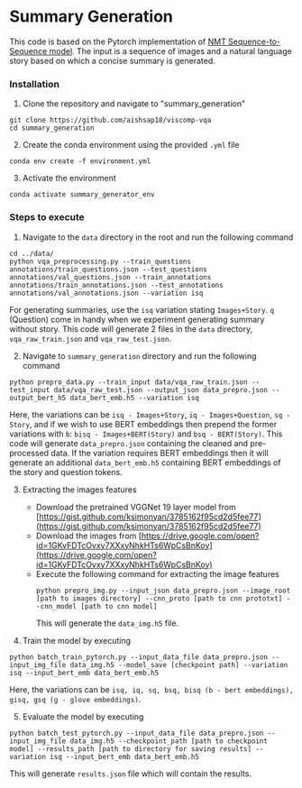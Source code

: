 
# Summary Generation

This code is based on the Pytorch implementation of [NMT Sequence-to-Sequence model](https://github.com/tensorflow/nmt). The input is a sequence of images and a natural language story based on which a concise summary is generated. 

### Installation 

1. Clone the repository and navigate to "summary_generation"
```
git clone https://github.com/aishsap18/viscomp-vqa
cd summary_generation
```

2. Create the conda environment using the provided `.yml` file
```
conda env create -f environment.yml
```

3. Activate the environment
```
conda activate summary_generator_env
```

### Steps to execute

1. Navigate to the `data` directory in the root and run the following command
```
cd ../data/
python vqa_preprocessing.py --train_questions annotations/train_questions.json --test_questions annotations/val_questions.json --train_annotations annotations/train_annotations.json --test_annotations annotations/val_annotations.json --variation isq
```
For generating summaries, use the `isq` variation stating `Images+Story`. `q` (Question) come in handy when we experiment generating summary without story. 
This code will generate 2 files in the `data` directory, `vqa_raw_train.json` and `vqa_raw_test.json`.

2. Navigate to `summary_generation` directory and run the following command
```
python prepro_data.py --train_input data/vqa_raw_train.json --test_input data/vqa_raw_test.json --output_json data_prepro.json --output_bert_h5 data_bert_emb.h5 --variation isq
```
Here, the variations can be `isq - Images+Story`, `iq - Images+Question`, `sq - Story`, and if we wish to use BERT embeddings then prepend the former variations with `b`: `bisq - Images+BERT(Story)` and `bsq - BERT(Story)`. 
This code will generate `data_prepro.json` containing the cleaned and pre-processed data. If the variation requires BERT embeddings then it will generate an additional `data_bert_emb.h5` containing BERT embeddings of the story and question tokens.  

3. Extracting the images features 
	- Download the pretrained VGGNet 19 layer model from [https://gist.github.com/ksimonyan/3785162f95cd2d5fee77](https://gist.github.com/ksimonyan/3785162f95cd2d5fee77)
	- Download the images from [https://drive.google.com/open?id=1GKyFDTcOvxy7XXxyNhkHTs6WpCsBnKoy](https://drive.google.com/open?id=1GKyFDTcOvxy7XXxyNhkHTs6WpCsBnKoy)
	- Execute the following command for extracting the image features
		```
		python prepro_img.py --input_json data_prepro.json --image_root [path to images directory] --cnn_proto [path to cnn prototxt] --cnn_model [path to cnn model]
		```
		This will generate the `data_img.h5` file.

4. Train the model by executing 
```
python batch_train_pytorch.py --input_data_file data_prepro.json --input_img_file data_img.h5 --model_save [checkpoint path] --variation isq --input_bert_emb data_bert_emb.h5
```
Here, the variations can be `isq, iq, sq, bsq, bisq (b - bert embeddings), gisq, gsq (g - glove embeddings)`. 

5. Evaluate the model by executing 
```
python batch_test_pytorch.py --input_data_file data_prepro.json --input_img_file data_img.h5 --checkpoint_path [path to checkpoint model] --results_path [path to directory for saving results] --variation isq --input_bert_emb data_bert_emb.h5
```
This will generate `results.json` file which will contain the results.
